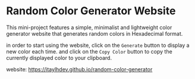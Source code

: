 # Random Color Generator Website

This mini-project features a simple, minimalist and lightweight color generator website that generates random colors in Hexadecimal format.

in order to start using the website, click on the `Generate` button to display a new color each time.
and click on the `Copy Color` button to copy the currently displayed color to your clipboard.

website: https://itaylhdev.github.io/random-color-generator
